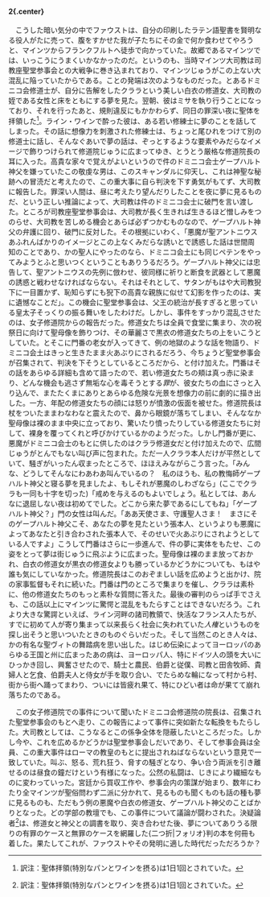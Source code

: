 #### 2{.center}

　こうした暗い気分の中でファウストは、自分の印刷したラテン語聖書を賢明なる役人がたに売って、腹をすかせた我が子たちにその金で何か食わせてやろうと、マインツからフランクフルトへ徒歩で向かっていた。故郷であるマインツでは、いっこうにうまくいかなかったのだ。というのも、当時マインツ大司教は司教座聖堂参事会との大戦争に巻き込まれており、マインツじゅうがこの上ない大混乱に陥っていたからである。ことの発端は次のようなものだった。とあるドミニコ会修道士が、自分に告解をしたクララという美しい白衣の修道女、大司教の姪である女性と床をともにする夢を見た。翌朝、彼はミサを執り行うことになっており、それを行ったあと、規則違反にもかかわらず、同日の罪深い夜に聖体を拝領した[^1]。ライン・ワインで酔った彼は、ある若い修練士に夢のことを話してしまった。その話に想像力を刺激された修練士は、ちょっと尾ひれをつけて別の修道士に話し、そんなぐあいで夢の話は、ぞっとするような要素やみだらなイメージで飾りつけられて修道院じゅうに広まってゆき、とうとう厳格な修道院長の耳に入った。高貴な家々で覚えがよいというので件のドミニコ会士ゲープハルト神父を嫌っていたこの敬虔な男は、このスキャンダルに仰天し、これは神聖な秘跡への冒涜だと考えたので、この重大事に自ら判決を下す勇気がもてず、大司教に報告した。罪深い人間は、昼に考えたり望んだりしたことを夜に夢に見るものだ、という正しい推論によって、大司教は件のドミニコ会士に破門を言い渡した。ところが司教座聖堂参事会は、大司教が長く生きれば生きるほど憎しみをつのらせ、大司教を苦しめる機会とあらば必ずつかむものなので、ゲープハルト神父の弁護に回り、破門に反対した。その根拠にいわく、「悪魔が聖アントニウスあふれんばかりのイメージとこの上なくみだらな誘いとで誘惑した話は世間周知のことであり、かの聖人にやったのなら、ドミニコ会土にも同じペテンをやってみようとふと思いつくということもありうるだろう。ゲープハルト神父には忠告して、聖アントニウスの先例に倣わせ、彼同様に祈りと断食を武器として悪魔の誘惑と戦わせなければならない。それはそれとして、サタンがもはや大司教猊下に一目置かず、恥知らずにも猊下の高貴な親族に似せて幻影を作ったのは、実に遺憾なことだ」。この機会に聖堂参事会は、父王の統治が長すぎると思っている皇太子そっくりの振る舞いをしたわけだ。しかし、事件をすっかり混乱させたのは、女子修道院からの報告だった。修道女たちは全員で食堂に集まり、次の祝祭日に向けて聖母像を飾りつけ、その華麗さで黒衣の修道女たちの上をいこうとしていた。とそこに門番の老女が入ってきて、例の地獄のような話を物語り、ドミニコ会土はきっと生きたまま火あぶりにされるだろう、今ちょうど聖堂参事会が召集されて、判決を下そうとしているところだから、と付け加えた。門番はその話をあらゆる詳細も含めて語ったので、若い修道女たちの頬は真っ赤に染まり、どんな機会も逃さず無垢な心を毒そうとする*罪*が、彼女たちの血にさっと入り込んで、またたくまにありとあらゆる危険な光景を想像力の前に劇的に描き出した。一方、年配の修道女たちの顔には怒りが憤激の仮面を被せた。修道院長は杖をついたままわなわなと震えたので、鼻から眼鏡が落ちてしまい、そんななか聖母像は裸のまま中央に立っており、驚いたり憤ったりしている修道女たちに対して、裸身を覆ってくれと呼びかけているかのようだった。しかし門番が更に、悪魔がドミニコ会士のもとに供したのはクララ修道女だと付け加えたので、広間じゅうがとんでもない叫び声に包まれた。ただ一人クララ本人だけが平然としていて、騒ぎがいったん収まったところで、ほほえみながらこう言った。「みんな、どうしてそんなにわあわあ叫んでいるの？　私のほうも、私の教悔師ゲープハルト神父と寝る夢を見ましたよ、もしそれが悪魔のしわざなら」(ここでクララも一同も十字を切った)「戒めを与えるのもよいでしょう。私としては、あんなに退屈しない夜は初めてでした。どこから来た夢であるにしてもね」「ゲープハルト神父？」門の女性は叫んだ。「ああ天使さま、守護聖人さま！　まさにそのゲープハルト神父こそ、あなたの夢を見たという張本人、というよりも悪魔によってあなたと引き合わされた張本人で、そのせいで火あぶりにされようとしている人ですよ」こうして門番はさらに一歩進んで、件の夢に実体をもたせ、この姿をとって夢は街じゅうに飛ぶように広まった。聖母像は裸のまま放っておかれ、白衣の修道女が黒衣の修道女よりも勝っているかどうかについても、もはや誰も気にしていなかった。修道院長はこのおぞましい話を広めようと出かけ、院の家事監督もそれに続いた。門番は門のところで集まりを催し、クララは素朴に、他の修道女たちのもっと素朴な質問に答えた。最後の審判のらっぱ手でさえも、この話以上にマインツに驚愕と混乱をもたらすことはできないだろう。これより大きな驚諤といえば、ライン河畔の諸司教領で、快活なフランス人たちが、すでに初めて人が寄り集まって以来長らく社会に失われていた*人権*というものを探し出そうと思いついたときのものぐらいだった。そして当然このとき人々は、かの有名な聖ヴィトの舞踏病を思い出した。はじめ伝染によってヨーロッパのあらゆる王国と州に広まったあの病は、ヨーロッパ人、特にドイツ人の頭を大いにひっかき回し、興奮させたので、騎士と農民、伯爵と従僕、司教と田舎牧師、貴婦人と乞食、伯爵夫人と侍女が手を取り合い、でたらめな輪になって村から村、街から街へ踊ってまわり、ついには皆疲れ果て、特にひどい者は命が果てて崩れ落ちたのである。
[^1]:訳注：聖体拝領(特別なパンとワインを摂る)は1日1回とされていた。

　この女子修道院での事件について聞いたドミニコ会修道院の院長は、召集された聖堂参事会のもとへ走り、この報告によって事件に突如新たな転換をもたらした。大司教としては、こうなるとこの係争全体を隠蔽したいところだった。しかし今や、これを広めるかどうかは聖堂参事会しだいであり、そして参事会員は全員、この重大事件はローマの教皇のもとに提出されねばならないという意見で一致していた。叫ぶ、怒る、荒れ狂う、脅すの騒ぎとなり、争い合う両派を引き離せるのは昼食の鐘だけという有様になった。公然の私闘は、じきにより繊細なものに変わっていった。宮廷から買収工作や、参事会内の策謀が始まり、数年にわたり全マインツが聖俗問わず二派に分かれて、見るものも聞くものも話の種も夢に見るものも、ただもう例の悪魔や白衣の修道女、ゲープハルト神父のことばかりとなった。どの学部の教壇でも、この事件について議論が闘わされた。決疑論者[^1]は、修道女と神父との調書を取り、突き合わせた後、夢についてありうる限りの有罪のケースと無罪のケースを網羅した{二つ折|フォリオ}判の本を何冊も着した。果たしてこれが、ファウストやその発明に適した時代だっただろうか？
[^1]:訳注：宗教・道徳上の一般原則を個別特殊の事例に適用する方法を研究する学者。